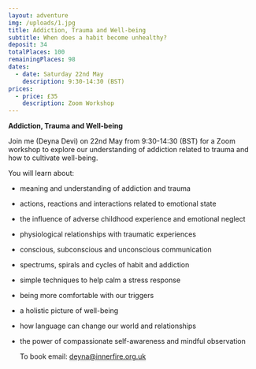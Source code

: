 ```yaml
---
layout: adventure
img: /uploads/1.jpg
title: Addiction, Trauma and Well-being
subtitle: When does a habit become unhealthy?
deposit: 34
totalPlaces: 100
remainingPlaces: 98
dates:
  - date: Saturday 22nd May
    description: 9:30-14:30 (BST)
prices:
  - price: £35
    description: Zoom Workshop
---
```

**Addiction, Trauma and Well-being**

Join me (Deyna Devi) on 22nd May from 9:30-14:30 (BST) for a Zoom workshop to explore our understanding of addiction related to trauma and how to cultivate well-being.

You will learn about:  

* meaning and understanding of addiction and trauma
* actions, reactions and interactions related to emotional state
* the influence of adverse childhood experience and emotional neglect
* physiological relationships with traumatic experiences
* conscious, subconscious and unconscious communication
* spectrums, spirals and cycles of habit and addiction
* simple techniques to help calm a stress response
* being more comfortable with our triggers
* a holistic picture of well-being
* how language can change our world and relationships
* the power of compassionate self-awareness and mindful observation

  To book email: deyna@innerfire.org.uk